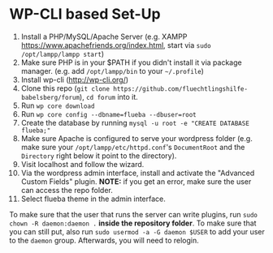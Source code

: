 # WP-CLI based Set-Up

1. Install a PHP/MySQL/Apache Server (e.g. XAMPP https://www.apachefriends.org/index.html, start via `sudo /opt/lampp/lampp start`)
2. Make sure PHP is in your $PATH if you didn't install it via package manager. (e.g. add `/opt/lampp/bin` to your `~/.profile`)
3. Install wp-cli (http://wp-cli.org/)
4. Clone this repo (`git clone https://github.com/fluechtlingshilfe-babelsberg/forum`), `cd forum` into it.
5. Run `wp core download`
6. Run `wp core config --dbname=flueba --dbuser=root`
7. Create the database by running `mysql -u root -e "CREATE DATABASE flueba;"`
8. Make sure Apache is configured to serve your wordpress folder (e.g. make sure your `/opt/lampp/etc/httpd.conf`'s `DocumentRoot` and the `Directory` right below it point to the directory).
9. Visit localhost and follow the wizard.
10. Via the wordpress admin interface, install and activate the "Advanced Custom Fields" plugin. **NOTE:** if you get an error, make sure the user can access the repo folder.
10. Select flueba theme in the admin interface.

To make sure that the user that runs the server can write plugins, run `sudo chown -R daemon:daemon .` **inside the repository folder**. To make sure that you can still put, also run `sudo usermod -a -G daemon $USER` to add your user to the `daemon` group. Afterwards, you will need to relogin.


